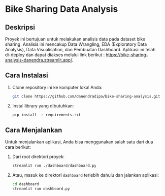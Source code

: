 # Bike Sharing Data Analysis

## Deskripsi
Proyek ini bertujuan untuk melakukan analisis data pada dataset bike sharing. Analisis ini mencakup Data Wrangling, EDA (Exploratory Data Analysis), Data Visualisation, dan Pembuatan Dashboard. Aplikasi ini telah di-deploy dan dapat diakses melalui link berikut : https://bike-sharing-analysis-danendra.streamlit.app/.

## Cara Instalasi

1. Clone repository ini ke komputer lokal Anda:
    ```bash
    git clone https://github.com/danendradipa/bike-sharing-analysis.git
    ```

2. Instal library yang dibutuhkan:
    ```bash
    pip install -r requirements.txt
    ```

## Cara Menjalankan
Untuk menjalankan aplikasi, Anda bisa menggunakan salah satu dari dua cara berikut:

1. Dari root direktori proyek:
    ```bash
    streamlit run ./dashboard/dashboard.py
    ```

2. Atau, masuk ke direktori `dashboard` terlebih dahulu dan jalankan aplikasi:
    ```bash
    cd dashboard
    streamlit run dashboard.py
    ```

